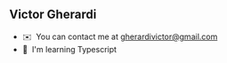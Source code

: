 ## Victor Gherardi

<!-- *   🖥️  See my portfolio at [see my portfolio](http://gherardi.work) -->
*   ✉️  You can contact me at [gherardivictor@gmail.com](mailto:gherardivictor@gmail.com)
*   🧠  I'm learning Typescript

<!-- 
<a href="https://github.com/anuraghazra/github-readme-stats"><img align="center" src="https://github-readme-stats.vercel.app/api/top-langs/?username=gherardi&layout=compact&theme=buefy&hide_border=true" /></a>

[Twitter](https://twitter.com/gherardi_victor)  
[Linkedin](https://www.linkedin.com/in/gherardi) -->
